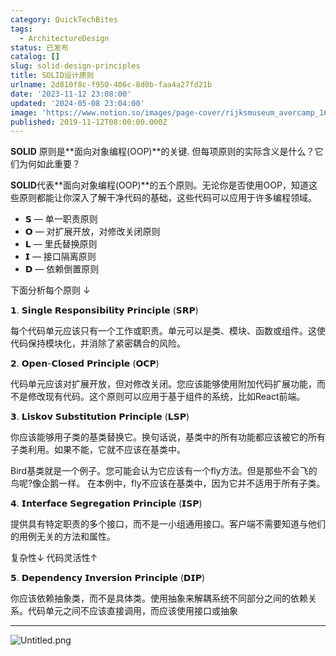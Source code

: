 ```yaml
---
category: QuickTechBites
tags:
  - ArchitectureDesign
status: 已发布
catalog: []
slug: solid-design-principles
title: SOLID设计原则
urlname: 2d810f8c-f950-406c-8d0b-faa4a27fd21b
date: '2023-11-12 23:08:00'
updated: '2024-05-08 23:04:00'
image: 'https://www.notion.so/images/page-cover/rijksmuseum_avercamp_1620.jpg'
published: 2019-11-12T08:00:00.000Z
---
```


**SOLID** 原则是**面向对象编程(OOP)**的关键. 但每项原则的实际含义是什么？它们为何如此重要？


**SOLID**代表**面向对象编程(OOP)**的五个原则。无论你是否使用OOP，知道这些原则都能让你深入了解干净代码的基础，这些代码可以应用于许多编程领域。

- 𝗦 — 单一职责原则
- 𝗢 — 对扩展开放，对修改关闭原则
- 𝗟 — 里氏替换原则
- 𝗜 — 接口隔离原则
- 𝗗 — 依赖倒置原则

下面分析每个原则 ↓


𝟭. 𝗦𝗶𝗻𝗴𝗹𝗲 𝗥𝗲𝘀𝗽𝗼𝗻𝘀𝗶𝗯𝗶𝗹𝗶𝘁𝘆 𝗣𝗿𝗶𝗻𝗰𝗶𝗽𝗹𝗲 (𝗦𝗥𝗣)


每个代码单元应该只有一个工作或职责。单元可以是类、模块、函数或组件。这使代码保持模块化，并消除了紧密耦合的风险。


𝟮. 𝗢𝗽𝗲𝗻-𝗖𝗹𝗼𝘀𝗲𝗱 𝗣𝗿𝗶𝗻𝗰𝗶𝗽𝗹𝗲 (𝗢𝗖𝗣)


代码单元应该对扩展开放，但对修改关闭。您应该能够使用附加代码扩展功能，而不是修改现有代码。这个原则可以应用于基于组件的系统，比如React前端。


𝟯. 𝗟𝗶𝘀𝗸𝗼𝘃 𝗦𝘂𝗯𝘀𝘁𝗶𝘁𝘂𝘁𝗶𝗼𝗻 𝗣𝗿𝗶𝗻𝗰𝗶𝗽𝗹𝗲 (𝗟𝗦𝗣)


你应该能够用子类的基类替换它。换句话说，基类中的所有功能都应该被它的所有子类利用。如果不能，它就不应该在基类中。


Bird基类就是一个例子。您可能会认为它应该有一个fly方法。但是那些不会飞的鸟呢?像企鹅一样。
在本例中，fly不应该在基类中，因为它并不适用于所有子类。


𝟰. 𝗜𝗻𝘁𝗲𝗿𝗳𝗮𝗰𝗲 𝗦𝗲𝗴𝗿𝗲𝗴𝗮𝘁𝗶𝗼𝗻 𝗣𝗿𝗶𝗻𝗰𝗶𝗽𝗹𝗲 (𝗜𝗦𝗣)


提供具有特定职责的多个接口，而不是一小组通用接口。客户端不需要知道与他们的用例无关的方法和属性。


复杂性↓
代码灵活性↑


𝟱. 𝗗𝗲𝗽𝗲𝗻𝗱𝗲𝗻𝗰𝘆 𝗜𝗻𝘃𝗲𝗿𝘀𝗶𝗼𝗻 𝗣𝗿𝗶𝗻𝗰𝗶𝗽𝗹𝗲 (𝗗𝗜𝗣)


你应该依赖抽象类，而不是具体类。使用抽象来解耦系统不同部分之间的依赖关系。代码单元之间不应该直接调用，而应该使用接口或抽象


---


![Untitled.png](https://prod-files-secure.s3.us-west-2.amazonaws.com/5d24fe63-e567-4804-86f9-9fdc62e13082/6fc4afd3-478b-4aaf-9884-0a3f8e406a71/Untitled.png?X-Amz-Algorithm=AWS4-HMAC-SHA256&X-Amz-Content-Sha256=UNSIGNED-PAYLOAD&X-Amz-Credential=ASIAZI2LB4663TJXAVCC%2F20250215%2Fus-west-2%2Fs3%2Faws4_request&X-Amz-Date=20250215T213309Z&X-Amz-Expires=3600&X-Amz-Security-Token=IQoJb3JpZ2luX2VjECUaCXVzLXdlc3QtMiJHMEUCIQDy92BAY28H%2FhctTcStry%2Bh0io4dffnzGRcv1kGiZgYcwIgGSh92U2VEbkw2O1B1%2B8k9FcMBMFRn2nO%2Fh%2FM50yi9Zwq%2FwMIThAAGgw2Mzc0MjMxODM4MDUiDEIrnwgJy0GtbjqFCCrcAxyzSKBZjshXUncQJ5I6z9c1rkOO%2FntHO8XZlInq47dKExOb%2Fd8ZAOckHiLx81wtyK%2B41f54qpLZ1JTAJrA%2FmoReEmcfbs3i9DGdtGeYWfaoEpwEJuwIsm1b50K1CHhmPINZdlOcqTq%2FLsVBRglMqf5wbi3HMnOELbIGAdWlRGT0ENzZqR4ATgfzOsOa6L3uL4ijrrBCUo2tJZ7XnQrOYqf6ksSBUiEOaPsszCs1uYcQ0zNtpRzNh5UqsRqwE%2FvOpqMMYF4oywUoRA%2BhZVDfFrGoIi6t9jTE4zOPlau6zl5rpmpkomcB0zcE2t9JpL7O06gBmpcyKo%2FohwiUuUP%2FZhNNK3F2OEmFek%2FeWnQ36Foh6zXoEEKf4WpbiKMBgNi9H2wfw%2BZqiR0IEQpiSX6X5u02uqYBPkN2iZwxHwuAgFZEJKEQHz0IIzCcY7CNgEKc%2FU6TOV4vW0uoTxatgmcW6Tv4%2Fy9sWiWF4Fm0waBc4%2BXAsLyAV4mISX7jSDau4ZQAOAUo%2FsKVjenO5tWOU%2FCxnM9GQGCuExMFEMVfEWPlQjrK%2FrDJRxhzCXiYljmOH2XVEHqeoBEAGacG9uaGaRG0d69lFrLGZWUSJK2wIYzMciaYLVn8KKggdc5VsPIiMJL0w70GOqUBhaxfIVHzZ%2BB3XRKL2REY1StIAJklu%2BRIrtzxF%2FSYd7gxtwnde6lHxH2guZG%2F8NQJKWh3q8qGk0iCAC3LdKs8Mt5zWc7jjLleKjuMPQfL1sDvQhrRSy%2Bp9d35r84mvMHy4nZQBVRsyr9gViiPVdZTYYg1iMjK15EDUQk6BvZ2w9X4TSaWtfJ%2FKD7PLNB2WCtKf3%2Bl8UH9uvP7gXZtOA9mdiLmnD%2BN&X-Amz-Signature=2639edc2fcabe1683b175a286a8444ad8f4b75ae2d5fedee62cc1b51ac222f32&X-Amz-SignedHeaders=host&x-id=GetObject)

